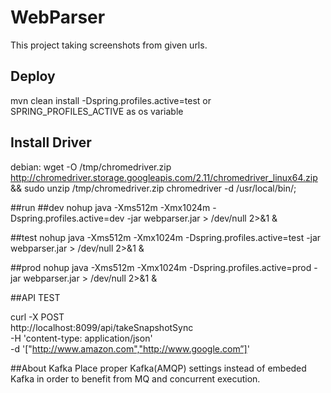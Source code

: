 # WebParser

This project taking screenshots from given urls.


## Deploy

mvn clean install -Dspring.profiles.active=test
or SPRING_PROFILES_ACTIVE as os variable

## Install  Driver
debian:
wget -O /tmp/chromedriver.zip http://chromedriver.storage.googleapis.com/2.11/chromedriver_linux64.zip && sudo unzip /tmp/chromedriver.zip chromedriver -d /usr/local/bin/;


##run
##dev
nohup java  -Xms512m -Xmx1024m -Dspring.profiles.active=dev -jar webparser.jar > /dev/null 2>&1 &

##test
nohup java  -Xms512m -Xmx1024m -Dspring.profiles.active=test -jar webparser.jar > /dev/null 2>&1 &

##prod
nohup java  -Xms512m -Xmx1024m -Dspring.profiles.active=prod -jar webparser.jar > /dev/null 2>&1 &


##API TEST

 curl -X POST \
  http://localhost:8099/api/takeSnapshotSync \
  -H 'content-type: application/json' \
  -d '["http://www.amazon.com","http://www.google.com”]'
  
##About Kafka
Place proper Kafka(AMQP) settings instead of embeded Kafka in order to benefit from MQ and concurrent execution.
 